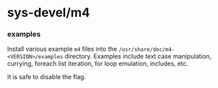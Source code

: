 # sys-devel/m4

### examples
Install various example `m4` files into the `/usr/share/doc/m4-<VERSION>/examples` directory. Examples include text case manipulation, currying, foreach list iteration, for loop emulation, includes, etc.

It is safe to disable the flag.
